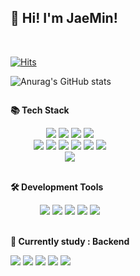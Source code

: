 ## 👋 Hi! I'm JaeMin!

<br/>

[![Hits](https://hits.seeyoufarm.com/api/count/incr/badge.svg?url=https%3A%2F%2Fgithub.com%2Fjmlee99&count_bg=%23F0A5F9&title_bg=%23828282&icon=&icon_color=%23E7E7E7&title=Github&edge_flat=false)](https://hits.seeyoufarm.com)


![Anurag's GitHub stats](https://github-readme-stats.vercel.app/api?username=jmlee99&show_icons=true&theme=buefy)

<div align="center">
  <div style="display:flex; flex-direction:column; align-items:flex-start;">
    <!-- Stack -->
    <p><strong>📚 Tech Stack </strong></p>
    <div>
  <img src="https://img.shields.io/badge/C-A8B9CC?style=for-the-badge&logo=C&logoColor=white">    
  <img src="https://img.shields.io/badge/Raspberry Pi-A22846?style=for-the-badge&logo=Raspberry Pi&logoColor=white">
  <img src="https://img.shields.io/badge/ATmega128-D00000?style=for-the-badge&logo=ATmega128&logoColor=white">
  <img src="https://img.shields.io/badge/Python-3776AB?style=for-the-badge&logo=Python&logoColor=white"><br/>
      
  <img src="https://img.shields.io/badge/NumPy-013243?style=for-the-badge&logo=NumPy&logoColor=white">
  <img src="https://img.shields.io/badge/pandas-150458?style=for-the-badge&logo=pandas&logoColor=white">
  <img src="https://img.shields.io/badge/scikit learn-F7931E?style=for-the-badge&logo=scikit learn&logoColor=white">
  <img src="https://img.shields.io/badge/TensorFlow-FF6F00?style=for-the-badge&logo=TensorFlow&logoColor=white">
  <img src="https://img.shields.io/badge/PyTorch-EE4C2C?style=for-the-badge&logo=PyTorch&logoColor=white">
  <img src="https://img.shields.io/badge/Keras-D00000?style=for-the-badge&logo=Keras&logoColor=white"><br/>
  <img src="https://img.shields.io/badge/Linux-FCC624?style=for-the-badge&logo=Linux&logoColor=white">
  <br/>
  <br/>


  <div style="display:flex; flex-direction:column; align-items:flex-start;">
    <!-- Stack -->
    <p><strong>🛠️ Development Tools </strong></p>
    <div>
    <img src="https://img.shields.io/badge/jupyter-F37626?style=for-the-badge&logo=jupyter&logoColor=white">
    <img src="https://img.shields.io/badge/PyCharm-000000?style=for-the-badge&logo=PyCharm&logoColor=white">
    <img src="https://img.shields.io/badge/Visual Studio-5C2D91?style=for-the-badge&logo=Visual Studio&logoColor=white">
    <img src="https://img.shields.io/badge/Visual Studio Code-007ACC?style=for-the-badge&logo=Visual Studio Code&logoColor=white">
      <img src="https://img.shields.io/badge/Microchip Studio-D00000?style=for-the-badge&logo=Microchip Studio&logoColor=white">
     <br/>
  <br/>

  <div style="display:flex; flex-direction:column; align-items:flex-start;">
    <!-- Stack -->
    <p><strong>🎯 Currently study : Backend </strong></p>
    <div>
    <img src="https://img.shields.io/badge/java-007396?style=for-the-badge&logo=java&logoColor=white">
    <img src="https://img.shields.io/badge/Spring-6DB33F?style=for-the-badge&logo=Spring&logoColor=white">
    <img src="https://img.shields.io/badge/Spring Boot-6DB33F?style=for-the-badge&logo=Spring Boot&logoColor=white">
    <img src="https://img.shields.io/badge/MySQL-4479A1?style=for-the-badge&logo=MySQL&logoColor=white">
    <img src="https://img.shields.io/badge/IntelliJ IDEA-000000?style=for-the-badge&logo=IntelliJ IDEA&logoColor=white">
    
      
</div>
